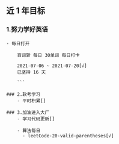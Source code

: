 ## 近 1 年目标

### 1.努力学好英语

    - 每日打开

````
    百词斩 每日 30单词 每日打卡

    2021-07-06 ~ 2021-07-20[√]
    已坚持 16 天

    ```

### 2.软考学习
    - 平时积累[]

### 3.加油进入大厂
    - 学习代码更新[]

    - 算法每日
      - leetCode-20-valid-parentheses[√]



````
